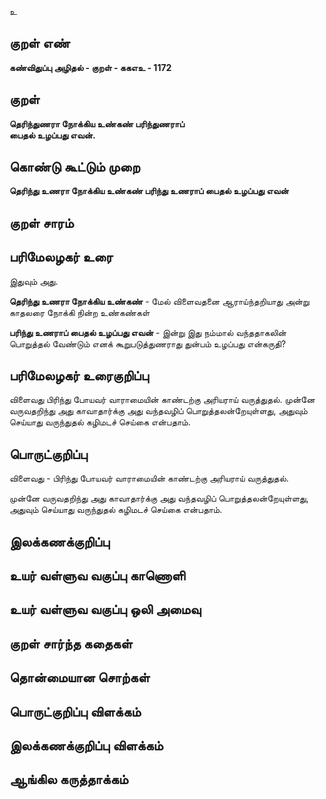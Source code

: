 உ

## குறள் எண் 

**கண்விதுப்பு அழிதல் - குறள் - ககஎஉ - 1172**

## குறள் 

**தெரிந்துணரா நோக்கிய உண்கண் பரிந்துணராப்  
பைதல் உழப்பது எவன்.**

## கொண்டு கூட்டும் முறை

**தெரிந்து உணரா நோக்கிய உண்கண் பரிந்து உணராப் பைதல் உழப்பது எவன்**

## குறள் சாரம் 


## பரிமேலழகர் உரை

இதுவும் அது. 

**தெரிந்து உணரா நோக்கிய உண்கண்** - மேல் விளைவதனை ஆராய்ந்தறியாது அன்று காதலரை நோக்கி நின்ற உண்கண்கள் 

**பரிந்து உணராப் பைதல் உழப்பது எவன்** - இன்று இது நம்மால் வந்ததாகலின் பொறுத்தல் வேண்டும் எனக் கூறுபடுத்துணராது துன்பம் உழப்பது என்கருதி?

## பரிமேலழகர் உரைகுறிப்பு   

விளைவது பிரிந்து போயவர் வாராமையின் காண்டற்கு அரியராய் வருத்துதல். முன்னே வருவதறிந்து அது காவாதார்க்கு அது வந்தவழிப் பொறுத்தலன்றேயுள்ளது, அதுவும் செய்யாது வருந்துதல் கழிமடச் செய்கை என்பதாம்.

## பொருட்குறிப்பு 

விளைவது - பிரிந்து போயவர் வாராமையின் காண்டற்கு அரியராய் வருத்துதல். 

முன்னே வருவதறிந்து அது காவாதார்க்கு அது வந்தவழிப் பொறுத்தலன்றேயுள்ளது, அதுவும் செய்யாது வருந்துதல் கழிமடச் செய்கை என்பதாம்.

## இலக்கணக்குறிப்பு  


## உயர் வள்ளுவ வகுப்பு காணொளி


## உயர் வள்ளுவ வகுப்பு ஒலி அமைவு 

 
## குறள் சார்ந்த கதைகள் 


## தொன்மையான சொற்கள்


## பொருட்குறிப்பு விளக்கம்


## இலக்கணக்குறிப்பு விளக்கம்


## ஆங்கில கருத்தாக்கம் 


